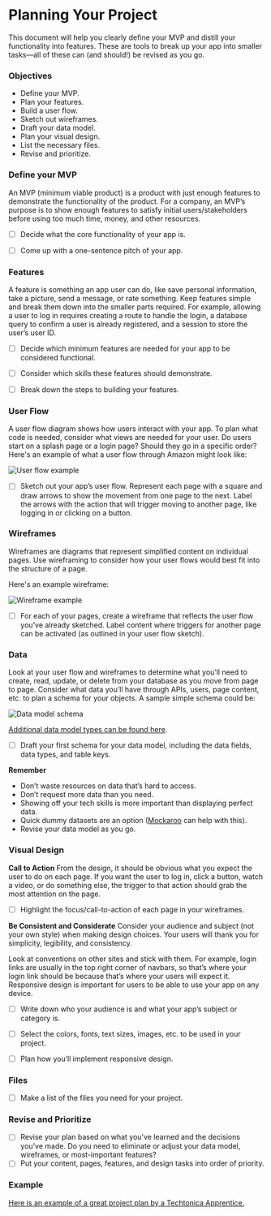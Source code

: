 # Planning Your Project

This document will help you clearly define your MVP and distill your functionality into features. These are tools to break up your app into smaller tasks—all of these can (and should!) be revised as you go. 


### Objectives 
- Define your MVP.
- Plan your features.
- Build a user flow.
- Sketch out wireframes.
- Draft your data model.
- Plan your visual design.
- List the necessary files.
- Revise and prioritize.


### Define your MVP 
An MVP (minimum viable product) is a product with just enough features to demonstrate the functionality of the product. For a company, an MVP’s purpose is to show enough features to satisfy initial users/stakeholders before using too much time, money, and other resources. 

- [ ] Decide what the core functionality of your app is. 
- [ ] Come up with a one-sentence pitch of your app.


### Features
A feature is something an app user can do, like save personal information, take a picture, send a message, or rate something. Keep features simple and break them down into the smaller parts required. For example, allowing a user to log in requires creating a route to handle the login, a database query to confirm a user is already registered, and a session to store the user’s user ID. 

- [ ] Decide which minimum features are needed for your app to be considered functional.
- [ ] Consider which skills these features should demonstrate.
- [ ] Break down the steps to building your features.


### User Flow 
A user flow diagram shows how users interact with your app. To plan what code is needed, consider what views are needed for your user. Do users start on a splash page or a login page? Should they go in a specific order? Here's an example of what a user flow through Amazon might look like: 

![User flow example](https://github.com/Techtonica/curriculum/blob/master/projects/final-project/user-flow.png "User flow example")

- [ ] Sketch out your app’s user flow. Represent each page with a square and draw arrows to show the movement from one page to the next. Label the arrows with the action that will trigger moving to another page, like logging in or clicking on a button.


### Wireframes 
Wireframes are diagrams that represent simplified content on individual pages. Use wireframing to consider how your user flows would best fit into the structure of a page. 

Here's an example wireframe: 

![Wireframe example](https://github.com/Techtonica/curriculum/blob/master/projects/final-project/wireframe.png "Wireframe example")

- [ ] For each of your pages, create a wireframe that reflects the user flow you’ve already sketched. Label content where triggers for another page can be activated (as outlined in your user flow sketch). 


### Data

Look at your user flow and wireframes to determine what you’ll need to create, read, update, or delete from your database as you move from page to page. Consider what data you’ll have through APIs, users, page content, etc. to plan a schema for your objects. A sample simple schema could be: 

![Data model schema](https://github.com/Techtonica/curriculum/blob/master/projects/final-project/data-model-schema.png "Data model schema")

[Additional data model types can be found here](https://www.lucidchart.com/pages/database-diagram/database-models).

- [ ] Draft your first schema for your data model, including the data fields, data types, and table keys.

**Remember** 
- Don’t waste resources on data that’s hard to access.
- Don’t request more data than you need.
- Showing off your tech skills is more important than displaying perfect data. 
- Quick dummy datasets are an option ([Mockaroo](https://mockaroo.com/) can help with this). 
- Revise your data model as you go.


### Visual Design 

**Call to Action**
From the design, it should be obvious what you expect the user to do on each page. If you want the user to log in, click a button, watch a video, or do something else, the trigger to that action should grab the most attention on the page. 

- [ ] Highlight the focus/call-to-action of each page in your wireframes.

**Be Consistent and Considerate**
Consider your audience and subject (not your own style) when making design choices. Your users will thank you for simplicity, legibility, and consistency. 

Look at conventions on other sites and stick with them. For example, login links are usually in the top right corner of navbars, so that’s where your login link should be because that’s where your users will expect it. Responsive design is important for users to be able to use your app on any device.

- [ ] Write down who your audience is and what your app’s subject or category is.
- [ ] Select the colors, fonts, text sizes, images, etc. to be used in your project.
- [ ] Plan how you’ll implement responsive design.


### Files
- [ ] Make a list of the files you need for your project. 

### Revise and Prioritize
- [ ] Revise your plan based on what you’ve learned and the decisions you’ve made. Do you need to eliminate or adjust your data model, wireframes, or most-important features? 
- [ ] Put your content, pages, features, and design tasks into order of priority. 

### Example
[Here is an example of a great project plan by a Techtonica Apprentice.
](https://docs.google.com/document/d/112iEc0IX7SAVonfyqVeFfuz5JazklGnto8bE3-YAZYQ/edit?usp=sharing)
